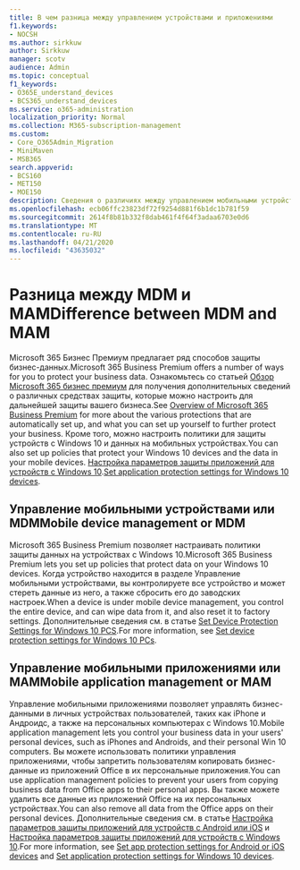 ```yaml
---
title: В чем разница между управлением устройствами и приложениями
f1.keywords:
- NOCSH
ms.author: sirkkuw
author: Sirkkuw
manager: scotv
audience: Admin
ms.topic: conceptual
f1_keywords:
- O365E_understand_devices
- BCS365_understand_devices
ms.service: o365-administration
localization_priority: Normal
ms.collection: M365-subscription-management
ms.custom:
- Core_O365Admin_Migration
- MiniMaven
- MSB365
search.appverid:
- BCS160
- MET150
- MOE150
description: Сведения о различиях между управлением мобильными устройствами и управлением мобильными приложениями, а также MDM и MAM.
ms.openlocfilehash: ecb06ffc23823df72f9254d881f6b1dc1b781f59
ms.sourcegitcommit: 2614f8b81b332f8dab461f4f64f3adaa6703e0d6
ms.translationtype: MT
ms.contentlocale: ru-RU
ms.lasthandoff: 04/21/2020
ms.locfileid: "43635032"
---
```

# <a name="difference-between-mdm-and-mam"></a><span data-ttu-id="25a6c-103">Разница между MDM и MAM</span><span class="sxs-lookup"><span data-stu-id="25a6c-103">Difference between MDM and MAM</span></span>

<span data-ttu-id="25a6c-104">Microsoft 365 Бизнес Премиум предлагает ряд способов защиты бизнес-данных.</span><span class="sxs-lookup"><span data-stu-id="25a6c-104">Microsoft 365 Business Premium offers a number of ways for you to protect your business data.</span></span> <span data-ttu-id="25a6c-105">Ознакомьтесь со статьей [Обзор Microsoft 365 бизнес премиум](../microsoft-365-business-overview.md) для получения дополнительных сведений о различных средствах защиты, которые можно настроить для дальнейшей защиты вашего бизнеса.</span><span class="sxs-lookup"><span data-stu-id="25a6c-105">See [Overview of Microsoft 365 Business Premium](../microsoft-365-business-overview.md) for more about the various protections that are automatically set up, and what you can set up yourself to further protect your business.</span></span> <span data-ttu-id="25a6c-106">Кроме того, можно настроить политики для защиты устройств с Windows 10 и данных на мобильных устройствах.</span><span class="sxs-lookup"><span data-stu-id="25a6c-106">You can also set up policies that protect your Windows 10 devices and the data in your mobile devices.</span></span>
<span data-ttu-id="25a6c-107">[Настройка параметров защиты приложений для устройств с Windows 10](../protection-settings-for-windows-10-devices.md).</span><span class="sxs-lookup"><span data-stu-id="25a6c-107">[Set application protection settings for Windows 10 devices](../protection-settings-for-windows-10-devices.md).</span></span>

## <a name="mobile-device-management-or-mdm"></a><span data-ttu-id="25a6c-108">Управление мобильными устройствами или MDM</span><span class="sxs-lookup"><span data-stu-id="25a6c-108">Mobile device management or MDM</span></span>

<span data-ttu-id="25a6c-109">Microsoft 365 Business Premium позволяет настраивать политики защиты данных на устройствах с Windows 10.</span><span class="sxs-lookup"><span data-stu-id="25a6c-109">Microsoft 365 Business Premium lets you set up policies that protect data on your Windows 10 devices.</span></span> <span data-ttu-id="25a6c-110">Когда устройство находится в разделе Управление мобильными устройствами, вы контролируете все устройство и может стереть данные из него, а также сбросить его до заводских настроек.</span><span class="sxs-lookup"><span data-stu-id="25a6c-110">When a device is under mobile device management, you control the entire device, and can wipe data from it, and also reset it to factory settings.</span></span> <span data-ttu-id="25a6c-111">Дополнительные сведения см. в статье [Set Device Protection Settings for Windows 10 PCS](../protection-settings-for-windows-10-pcs.md).</span><span class="sxs-lookup"><span data-stu-id="25a6c-111">For more information, see [Set device protection settings for Windows 10 PCs](../protection-settings-for-windows-10-pcs.md).</span></span>

## <a name="mobile-application-management-or-mam"></a><span data-ttu-id="25a6c-112">Управление мобильными приложениями или MAM</span><span class="sxs-lookup"><span data-stu-id="25a6c-112">Mobile application management or MAM</span></span>

<span data-ttu-id="25a6c-113">Управление мобильными приложениями позволяет управлять бизнес-данными в личных устройствах пользователей, таких как iPhone и Андроидс, а также на персональных компьютерах с Windows 10.</span><span class="sxs-lookup"><span data-stu-id="25a6c-113">Mobile application management lets you control your business data in your users' personal devices, such as iPhones and Androids, and their personal Win 10 computers.</span></span> <span data-ttu-id="25a6c-114">Вы можете использовать политики управления приложениями, чтобы запретить пользователям копировать бизнес-данные из приложений Office в их персональные приложения.</span><span class="sxs-lookup"><span data-stu-id="25a6c-114">You can use application management policies to prevent your users from copying business data from Office apps to their personal apps.</span></span> <span data-ttu-id="25a6c-115">Вы также можете удалить все данные из приложений Office на их персональных устройствах.</span><span class="sxs-lookup"><span data-stu-id="25a6c-115">You can also remove all data from the Office apps on their personal devices.</span></span> <span data-ttu-id="25a6c-116">Дополнительные сведения см. в статье [Настройка параметров защиты приложений для устройств с Android или iOS](../app-protection-settings-for-android-and-ios.md) и [Настройка параметров защиты приложений для устройств с Windows 10](../protection-settings-for-windows-10-devices.md).</span><span class="sxs-lookup"><span data-stu-id="25a6c-116">For more information, see [Set app protection settings for Android or iOS devices](../app-protection-settings-for-android-and-ios.md) and [Set application protection settings for Windows 10 devices](../protection-settings-for-windows-10-devices.md).</span></span>
